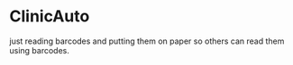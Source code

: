 # ClinicAuto
just reading barcodes and putting them on paper so others can read them using barcodes.
